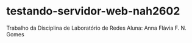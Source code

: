 # testando-servidor-web-nah2602
Trabalho da Disciplina de Laboratório de Redes
Aluna: Anna Flávia F. N. Gomes
